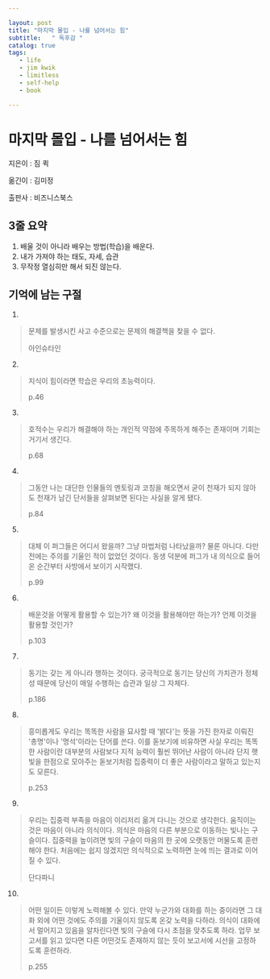 ```yaml
---

layout: post
title: "마지막 몰입 - 나를 넘어서는 힘"
subtitle:   " 독후감 "
catalog: true
tags:
   - life
   - jim kwik
   - limitless
   - self-help
   - book

---
```


# 마지막 몰입 - 나를 넘어서는 힘

지은이 : 짐 퀵

옮긴이 : 김미정

출판사 : 비즈니스북스

## 3줄 요약

1. 배울 것이 아니라 배우는 방법(학습)을 배운다.
2. 내가 가져야 하는 태도, 자세, 습관
3. 무작정 열심히만 해서 되진 않는다.



## 기억에 남는 구절

1.

> 문제를 발생시킨 사고 수준으로는 문제의 해결책을 찾을 수 없다.
>
> 아인슈타인



2.

> 지식이 힘이라면 학습은 우리의 초능력이다.
>
> p.46



3.

> 호적수는 우리가 해결해야 하는 개인적 약점에 주목하게 해주는 존재이며 기회는 거기서 생긴다.
>
> p.68



4.

> 그동안 나는 대단한 인물들의 멘토링과 코칭을 해오면서 굳이 천재가 되지 않아도 천재가 남긴 단서들을 살펴보면 된다는 사실을 알게 됐다.
>
> p.84



5.

> 대체 이 퍼그들은 어디서 왔을까? 그냥 마법처럼 나타났을까? 물론 아니다. 다만 전에는 주의를 기울인 적이 없었던 것이다. 동생 덕분에 퍼그가 내 의식으로 들어온 순간부터 사방에서 보이기 시작했다.
>
> p.99



6.

> 배운것을 어떻게 활용할 수 있는가? 왜 이것을 활용해야만 하는가? 언제 이것을 활용할 것인가?
>
> p.103



7.

> 동기는 갖는 게 아니라 행하는 것이다. 궁극적으로 동기는 당신의 가치관가 정체성 때문에 당신이 매일 수행하는 습관과 일상 그 자체다.
>
> p.186



8.

> 흥미롭게도 우리는 똑똑한 사람을 묘사할 때 '밝다'는 뜻을 가진 한자로 이뤄진 '총명'이나 '명석'이라는 단어를 쓴다. 이를 돋보기에 비유하면 사실 우리는 똑똑한 사람이란 대부분의 사람보다 지적 능력이 훨씬 뛰어난 사람이 아니라 단지 햇빛을 한점으로 모아주는 돋보기처럼 집중력이 더 좋은 사람이라고 말하고 있는지도 모른다.
>
> p.253



9.

> 우리는 집중력 부족을 마음이 이리저리 옮겨 다니는 것으로 생각한다. 움직이는 것은 마음이 아니라 의식이다. 의식은 마음의 다른 부분으로 이동하는 빛나는 구슬이다. 집중력을 높이려면 빛의 구슬이 마음의 한 곳에 오랫동안 머물도록 훈련해야 한다. 처음에는 쉽지 않겠지만 의식적으로 노력하면 눈에 띄는 결과로 이어질 수 있다. 
>
> 단다파니



10.

> 어떤 일이든 이렇게 노력해볼 수 있다. 만약 누군가와 대화를 하는 중이라면 그 대화 외에 어떤 것에도 주의를 기울이지 않도록 온갖 노력을 다하라. 의식이 대화에서 멀어지고 있음을 알차린다면 빛의 구슬에 다시 초점을 맞추도록 하라. 업무 보고서를 읽고 있다면 다른 어떤것도 존재하지 않는 듯이 보고서에 시선을 고정하도록 훈련하라.
>
> p.255